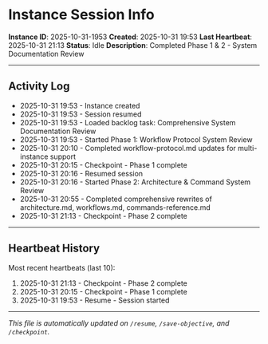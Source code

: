 # Instance Session Info

**Instance ID**: 2025-10-31-1953
**Created**: 2025-10-31 19:53
**Last Heartbeat**: 2025-10-31 21:13
**Status**: Idle
**Description**: Completed Phase 1 & 2 - System Documentation Review

---

## Activity Log

- 2025-10-31 19:53 - Instance created
- 2025-10-31 19:53 - Session resumed
- 2025-10-31 19:53 - Loaded backlog task: Comprehensive System Documentation Review
- 2025-10-31 19:53 - Started Phase 1: Workflow Protocol System Review
- 2025-10-31 20:10 - Completed workflow-protocol.md updates for multi-instance support
- 2025-10-31 20:15 - Checkpoint - Phase 1 complete
- 2025-10-31 20:16 - Resumed session
- 2025-10-31 20:16 - Started Phase 2: Architecture & Command System Review
- 2025-10-31 20:55 - Completed comprehensive rewrites of architecture.md, workflows.md, commands-reference.md
- 2025-10-31 21:13 - Checkpoint - Phase 2 complete

---

## Heartbeat History

Most recent heartbeats (last 10):

1. 2025-10-31 21:13 - Checkpoint - Phase 2 complete
2. 2025-10-31 20:15 - Checkpoint - Phase 1 complete
3. 2025-10-31 19:53 - Resume - Session started

---

*This file is automatically updated on `/resume`, `/save-objective`, and `/checkpoint`.*

